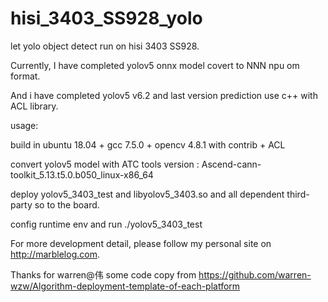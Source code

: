 # hisi_3403_SS928_yolo
let yolo object detect run on hisi 3403 SS928. 

Currently, I have completed yolov5 onnx model covert to NNN npu om format.

And i have completed yolov5 v6.2 and last version prediction use c++ with ACL library.

usage:

build in ubuntu 18.04 + gcc 7.5.0 + opencv 4.8.1 with contrib + ACL

convert yolov5 model with ATC tools version : Ascend-cann-toolkit_5.13.t5.0.b050_linux-x86_64

deploy yolov5_3403_test and libyolov5_3403.so and all dependent third-party so to the board. 

config runtime env and run ./yolov5_3403_test

For more development detail, please follow my personal site on http://marblelog.com.

Thanks for warren@伟 some code copy from https://github.com/warren-wzw/Algorithm-deployment-template-of-each-platform 
